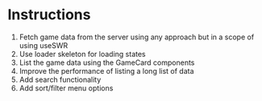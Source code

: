 # Instructions

1. Fetch game data from the server using any approach but in a scope of using useSWR
2. Use loader skeleton for loading states
3. List the game data using the GameCard components 
4. Improve the performance of listing a long list of data
5. Add search functionality
6. Add sort/filter menu options

